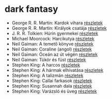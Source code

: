 # dark fantasy

- George R. R. Martin: Kardok vihara [részletek](../_details/George%20R.%20R.%20Martin.md#id_424)
- George R. R. Martin: Királyok csatája [részletek](../_details/George%20R.%20R.%20Martin.md#id_418)
- J. R. R. Tolkien: Húrin gyermekei [részletek](../_details/J.%20R.%20R.%20Tolkien.md#id_53)
- Michael Moorcock: Harcikutya [részletek](../_details/Michael%20Moorcock.md#id_525)
- Neil Gaiman: A temető könyve [részletek](../_details/Neil%20Gaiman.md#id_1424)
- Neil Gaiman: Coraline (angol) [részletek](../_details/Neil%20Gaiman.md#id_1431)
- Neil Gaiman: Óceán az út végén [részletek](../_details/Neil%20Gaiman.md#id_1433)
- Neil Gaiman: Tükör és füst [részletek](../_details/Neil%20Gaiman.md#id_1434)
- Stephen King: A harcos [részletek](../_details/Stephen%20King.md#id_539)
- Stephen King: A hármak elhívatása [részletek](../_details/Stephen%20King.md#id_540)
- Stephen King: A talizmán [részletek](../_details/Stephen%20King.md#id_549)
- Stephen King: Callai farkasok [részletek](../_details/Stephen%20King.md#id_847)
- Stephen King: Susannah dala [részletek](../_details/Stephen%20King.md#id_542)
- Stephen King: Varázsló és üveg [részletek](../_details/Stephen%20King.md#id_846)